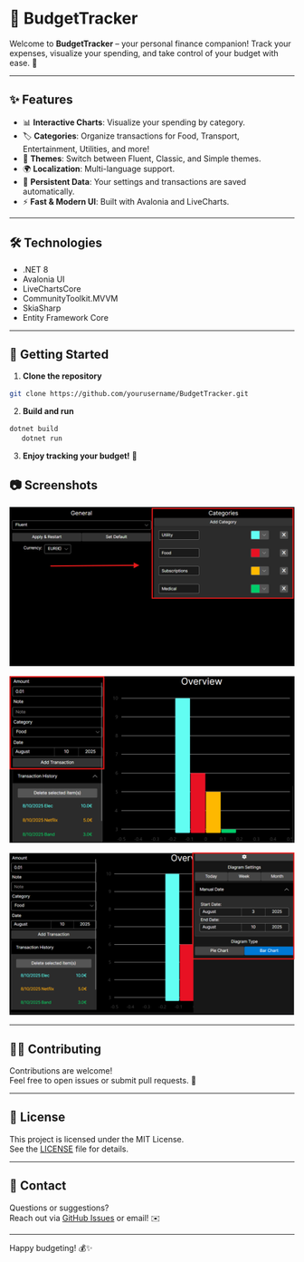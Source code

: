﻿# 💸 BudgetTracker

Welcome to **BudgetTracker** – your personal finance companion! 
Track your expenses, visualize your spending, and take control of your budget with ease. 🚀

---

## ✨ Features

- 📊 **Interactive Charts**: Visualize your spending by category.
- 🏷️ **Categories**: Organize transactions for Food, Transport, Entertainment, Utilities, and more!
- 🎨 **Themes**: Switch between Fluent, Classic, and Simple themes.
- 🌍 **Localization**: Multi-language support.
- 💾 **Persistent Data**: Your settings and transactions are saved automatically.
- ⚡ **Fast & Modern UI**: Built with Avalonia and LiveCharts.

---

## 🛠️ Technologies

- .NET 8
- Avalonia UI
- LiveChartsCore
- CommunityToolkit.MVVM
- SkiaSharp
- Entity Framework Core

---

## 🚀 Getting Started

1. **Clone the repository**  
```sh
git clone https://github.com/yourusername/BudgetTracker.git
```

2. **Build and run**  
```sh
dotnet build
   dotnet run
```

3. **Enjoy tracking your budget!** 🎉

## 📷 Screenshots

![Slide 1](https://github.com/arkadiilviv/BudgetTracker/blob/master/BudgetTracker/Assets/Guide/Slide1.png)

![Slide 2](https://github.com/arkadiilviv/BudgetTracker/blob/master/BudgetTracker/Assets/Guide/Slide2.png)

![Slide 3](https://github.com/arkadiilviv/BudgetTracker/blob/master/BudgetTracker/Assets/Guide/Slide3.png)

---

## 🧑‍💻 Contributing

Contributions are welcome!  
Feel free to open issues or submit pull requests. 🙌

---

## 📄 License

This project is licensed under the MIT License.  
See the [LICENSE](LICENSE) file for details.

---

## 💬 Contact

Questions or suggestions?  
Reach out via [GitHub Issues](https://github.com/arkadiilviv/BudgetTracker/issues) or email! ✉️

---

Happy budgeting! 💰✨

